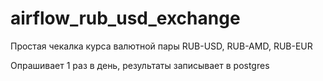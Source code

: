 # airflow_rub_usd_exchange

Простая чекалка курса валютной пары RUB-USD, RUB-AMD, RUB-EUR

Опрашивает 1 раз в день, результаты записывает в postgres
